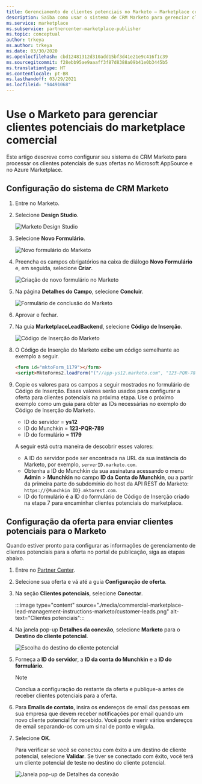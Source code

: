 ```yaml
---
title: Gerenciamento de clientes potenciais no Marketo – Marketplace comercial da Microsoft
description: Saiba como usar o sistema de CRM Marketo para gerenciar clientes potenciais do Microsoft AppSource e do Azure Marketplace.
ms.service: marketplace
ms.subservice: partnercenter-marketplace-publisher
ms.topic: conceptual
author: trkeya
ms.author: trkeya
ms.date: 03/30/2020
ms.openlocfilehash: cbd12481312d310add15bf3d41e21e9c416f1c39
ms.sourcegitcommit: f28ebb95ae9aaaff3f87d8388a09b41e0b3445b5
ms.translationtype: HT
ms.contentlocale: pt-BR
ms.lasthandoff: 03/29/2021
ms.locfileid: "94491068"
---
```

# <a name="use-marketo-to-manage-commercial-marketplace-leads"></a>Use o Marketo para gerenciar clientes potenciais do marketplace comercial

Este artigo descreve como configurar seu sistema de CRM Marketo para processar os clientes potenciais de suas ofertas no Microsoft AppSource e no Azure Marketplace.

## <a name="set-up-your-marketo-crm-system"></a>Configuração do sistema de CRM Marketo

1. Entre no Marketo.

1. Selecione **Design Studio**.

    ![Marketo Design Studio](./media/commercial-marketplace-lead-management-instructions-marketo/marketo-1.png)

1.  Selecione **Novo Formulário**.

    ![Novo formulário do Marketo](./media/commercial-marketplace-lead-management-instructions-marketo/marketo-2.png)

1.  Preencha os campos obrigatórios na caixa de diálogo **Novo Formulário** e, em seguida, selecione **Criar**.

    ![Criação de novo formulário no Marketo](./media/commercial-marketplace-lead-management-instructions-marketo/marketo-3.png)

1.  Na página **Detalhes do Campo**, selecione **Concluir**.

    ![Formulário de conclusão do Marketo](./media/commercial-marketplace-lead-management-instructions-marketo/marketo-4.png)

1.  Aprovar e fechar.

1. Na guia **MarketplaceLeadBackend**, selecione **Código de Inserção**. 

    ![Código de Inserção do Marketo](./media/commercial-marketplace-lead-management-instructions-marketo/marketo-6.png)

1. O Código de Inserção do Marketo exibe um código semelhante ao exemplo a seguir.

    ```html
    <form id="mktoForm_1179"></form>
    <script>MktoForms2.loadForm("("//app-ys12.marketo.com", "123-PQR-789", 1179);</script>
    ```

1. Copie os valores para os campos a seguir mostrados no formulário de Código de Inserção. Esses valores serão usados para configurar a oferta para clientes potenciais na próxima etapa. Use o próximo exemplo como um guia para obter as IDs necessárias no exemplo do Código de Inserção do Marketo.

    - ID do servidor = **ys12**
    - ID do Munchkin = **123-PQR-789**
    - ID do formulário = **1179**

    A seguir está outra maneira de descobrir esses valores:

    - A ID do servidor pode ser encontrada na URL da sua instância do Marketo, por exemplo, `serverID.marketo.com`.
    - Obtenha a ID do Munchkin da sua assinatura acessando o menu **Admin** > **Munchkin** no campo **ID da Conta do Munchkin**, ou a partir da primeira parte do subdomínio do host da API REST do Marketo: `https://{Munchkin ID}.mktorest.com`.
    - ID do formulário é a ID do formulário de Código de Inserção criado na etapa 7 para encaminhar clientes potenciais do marketplace.

## <a name="configure-your-offer-to-send-leads-to-marketo"></a>Configuração da oferta para enviar clientes potenciais para o Marketo

Quando estiver pronto para configurar as informações de gerenciamento de clientes potenciais para a oferta no portal de publicação, siga as etapas abaixo. 

1. Entre no [Partner Center](https://partner.microsoft.com/dashboard/home).

1. Selecione sua oferta e vá até a guia **Configuração de oferta**.

1. Na seção **Clientes potenciais**, selecione **Conectar**.

    :::image type="content" source="./media/commercial-marketplace-lead-management-instructions-marketo/customer-leads.png" alt-text="Clientes potenciais":::

1. Na janela pop-up **Detalhes da conexão**, selecione **Marketo** para o **Destino do cliente potencial**.

    ![Escolha do destino do cliente potencial](./media/commercial-marketplace-lead-management-instructions-marketo/choose-lead-destination.png)

1. Forneça a **ID do servidor**, a **ID da conta do Munchkin** e a **ID do formulário**.

    > [!NOTE]
    > Conclua a configuração do restante da oferta e publique-a antes de receber clientes potenciais para a oferta. 

1. Para **Emails de contato**, insira os endereços de email das pessoas em sua empresa que devem receber notificações por email quando um novo cliente potencial for recebido. Você pode inserir vários endereços de email separando-os com um sinal de ponto e vírgula.

1. Selecione **OK**.

   Para verificar se você se conectou com êxito a um destino de cliente potencial, selecione **Validar**. Se tiver se conectado com êxito, você terá um cliente potencial de teste no destino do cliente potencial.

   ![Janela pop-up de Detalhes da conexão](./media/commercial-marketplace-lead-management-instructions-marketo/marketo-connection-details.png)
